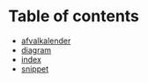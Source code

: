 # Table of contents

* [afvalkalender](docs/afvalkalender.md)
* [diagram](docs/diagram.md)
* [index](docs/index.md)
* [snippet](docs/snippet.md)
